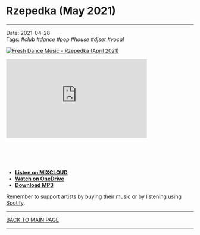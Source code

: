 # Rzepedka (May 2021)

----

Date: 2021-04-28  
Tags: *#club* *#dance* *#pop* *#house* *#djset* *#vocal*    
  
[![Fresh Dance Music - Rzepedka (April 2021)](https://thumbnailer.mixcloud.com/unsafe/300x300/extaudio/2/d/2/f/507a-df91-4e5e-9416-287906457273)](https://www.mixcloud.com/FreshDanceMusic/rzepedka-april-2021/)  

<div style="padding:56.25% 0 0 0;position:relative;"><iframe src="https://player.vimeo.com/video/553979029?badge=0&amp;autopause=0&amp;player_id=0&amp;app_id=58479" frameborder="0" allow="autoplay; fullscreen; picture-in-picture" allowfullscreen style="position:absolute;top:0;left:0;width:75%;height:75%;" title="Fresh Dance Music - Rzepedka (April 2021)"></iframe></div><script src="https://player.vimeo.com/api/player.js"></script>

* [**Listen on MIXCLOUD**](https://www.mixcloud.com/FreshDanceMusic/rzepedka-april-2021/)
* [**Watch on OneDrive**](https://1drv.ms/v/s!AmzuuXrjf51v37Q1p7PStGTNzrxrFA)
* [**Download MP3**](https://1drv.ms/u/s!AmzuuXrjf51v37RdCf5mpw-sWPIhJA) 

Remember to support artists by buying their music or by listening using 
[Spotify](https://open.spotify.com/user/hopbit/playlist/5pauzyEbUAAKknivnm52nm?si=tFURlBD-QBm_DA3ABPChfg).

----

[BACK TO MAIN PAGE](../README.md)

---- 
